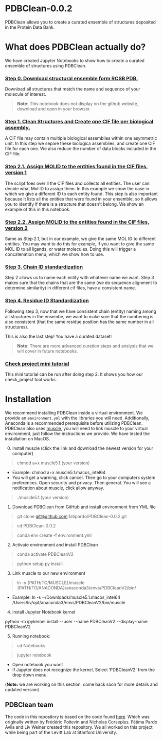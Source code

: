 # PDBClean-0.0.2

PDBClean allows you to create a curated ensemble of structures deposited in the Protein Data Bank.

# What does PDBClean actually do?

We have created Jupyter Notebooks to show how to create a curated ensemble of structures using PDBClean.

### [Step 0. Download structural ensemble form RCSB PDB.](https://github.com/fatipardo/PDBClean-0.0.2/blob/master/Notebooks/Step0.DownloadStructuralEnsembleFromRCSBPDB.ipynb)

Download all structures that match the name and sequence of your molecule of interest.

> **Note:** This notebook does not display on the github website, download and open in your browser.   

### [Step 1. Clean Structures and Create one CIF file per biological assembly.](https://github.com/fatipardo/PDBClean-0.0.2/blob/master/Notebooks/Step1.CreateOneCIFFilePerBiologicalAssembly.ipynb)

A CIF file may contain multiple biological assemblies within one asymmetric unit. In this step we separe these biologica assemblies, and create one CIF file for each one. We also reduce the number of data blocks included in the CIF file.

### [Step 2.1. Assign MOLID to the entities found in the CIF files, version 1](https://github.com/fatipardo/PDBClean-0.0.2/blob/master/Notebooks/Step2.1.AssignMolIDToEntitiesFoindInCIFfiles1.ipynb)

The script foes over ll the CIF files and collects all entities. The user can decide what Mol ID to assign them. In this example we show the case in which we give a different ID to each entity found.
This step is also important because it lists all the entities that were found in your ensemble, so it allows you to identify if there is a structure that doesn't belong. We show an example of this in this notebook.

### [Step 2.2. Assign MOLID to the entities found in the CIF files, version 2](https://github.com/fatipardo/PDBClean-0.0.2/blob/master/Notebooks/Step2.2.AssignMolIDToEntitiesFoindInCIFfiles2.ipynb)

Same as Step 2.1, but in our example, we give the same MOL ID to different entities. You may want to do this for example, if you want to give the same MOL ID to all ligands, or water molecules. Doing this will trigger a concatenation menu, which we show how to use.

### [Step 3. Chain ID standardization](https://github.com/fatipardo/PDBClean-0.0.2/blob/master/Notebooks/Step3.ChainIDStandardization.ipynb)

Step 2 allows us to name each entity with whatever name we want. Step 3 makes sure that the chains that are the same (we do sequence alignment to determine similarity) in different cif files, have a consistent name.

### [Step 4. Residue ID Standardization](https://github.com/fatipardo/PDBClean-0.0.2/blob/master/Notebooks/Step4.ResidueIDStandardization.ipynb)

Following step 3, now that we have consistent chain (entity) naming among all structures in the ensembe, we want to make sure that the numbering is also consistent (that the same residue position has the same number in all structures).

This is also the last step! You have a curated dataset!


> **Note:** There are more advanced curation steps and analysis that we will cover in future notebooks.

### [Check project mini tutorial](https://github.com/fatipardo/PDBClean-0.0.2/blob/master/Notebooks/CheckProject_CheckCreateDelete.ipynb)

This mini tutorial can be run after doing step 2. It shows you how our check_project tool works.

# Installation

We recommend installing PDBClean inside a virtual environment. We provide an `environment.yml` with the libraries you will need. Additionally, Anaconda is a recommended prerequisite before utilizing PDBClean. PDBClean also uses [muscle](https://drive5.com/muscle5/), you will need to link muscle to your virtual environment, just follow the instructions we provide.
We have tested the installation on MacOS.

0. Install muscle (click the link and download the newest version for your computer)
>chmod a+x muscle5.1.(your version)
- Example: chmod a+x muscle5.1.macos_intel64
- You will get a warning, click cancel. Then go to your computers system preferences. Open security and privacy. Then general. You will see a notification about muscle, click allow anyway. 
>./muscle5.1.(your version)

1. Download PDBClean from GitHub and install environment from YML file

>git clone git@github.com:fatipardo/PDBClean-0.0.2.git

>cd PDBClean-0.0.2

>conda env create -f environment.yml

2. Activate environment and install PDBClean

>conda activate PDBCleanV2

>python setup.py install

3. Link muscle to our new environment

>ln -s {PATH/TO/MUSCLE}/muscle  {PATH/TO/ANACONDA}/anaconda3/envs/PDBCleanV2/bin/
- Example: ln -s ~/Downloads/muscle5.1.macos_intel64 /Users/liv/opt/anaconda3/envs/PDBCleanV2/bin/muscle

4. Install Jupyter Notebook kernel

python -m ipykernel install --user --name PDBCleanV2 --display-name PDBCleanV2


5. Running notebook:

> cd Notebooks

> jupyter notebook

- Open notebook you want
- If Jupyter does not recognize the kernel, Select ‘PDBCleanV2’ from the drop down menu.


(**Note:** we are working on this section, come back soon for more details and updated version)


## PDBClean team

The code in this repository is based on the code found [here](https://test.pypi.org/project/PDBClean/#files).
Which was originally written by Frédéric Poitevin and Nicholas Corsepius.
Fátima Pardo Avila and Liv Weiner created this repository.
We all worked on this project while being part of the Levitt Lab at Stanford University.
